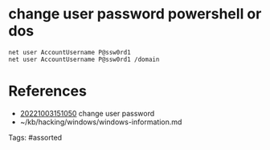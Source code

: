# change user password powershell or dos
```
net user AccountUsername P@ssw0rd1
net user AccountUsername P@ssw0rd1 /domain
```

# References
- [20221003151050](/zet/20221003151050/README.md) change user password
- ~/kb/hacking/windows/windows-information.md

Tags:
    #assorted
